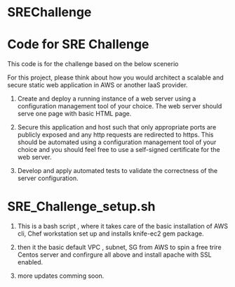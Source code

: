 # SREChallenge
Code for SRE Challenge
======================


This code is for the challenge based on the below scenerio 

For this project, please think about how you would architect a scalable and secure static web application in AWS or another IaaS provider.


1.	Create and deploy a running instance of a web server using a configuration management tool of your choice. The web server should serve one page with basic HTML page.

2.	Secure this application and host such that only appropriate ports are publicly exposed and any http requests are redirected to https. This should be automated using a configuration management tool of your choice and you should feel free to use a self-signed certificate for the web server.

3. Develop and apply automated tests to validate the correctness of the server configuration.


SRE_Challenge_setup.sh
==========================

1. This is a bash script , where it takes care of the basic installation of AWS cli, Chef workstation set up and installs knife-ec2 gem package.

2.  then it the basic default VPC , subnet, SG from AWS to spin a free trire Centos server and confirgure all above and install apache with SSL enabled.

3. more updates comming soon.
